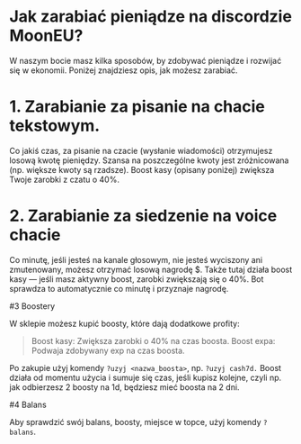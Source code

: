 #  Jak zarabiać pieniądze na discordzie MoonEU?

W naszym bocie masz kilka sposobów, by zdobywać pieniądze i rozwijać się w ekonomii. Poniżej znajdziesz opis, jak możesz zarabiać.



# 1. Zarabianie za pisanie na chacie tekstowym.


Co jakiś czas, za pisanie na czacie (wysłanie wiadomości) otrzymujesz losową kwotę pieniędzy.
Szansa na poszczególne kwoty jest zróżnicowana (np. większe kwoty są rzadsze).
Boost kasy (opisany poniżej) zwiększa Twoje zarobki z czatu o 40%.



# 2. Zarabianie za siedzenie na voice chacie

Co minutę, jeśli jesteś na kanale głosowym, nie jesteś wyciszony ani zmutenowany, możesz otrzymać losową nagrodę $.
Także tutaj działa boost kasy — jeśli masz aktywny boost, zarobki zwiększają się o 40%.
Bot sprawdza to automatycznie co minutę i przyznaje nagrodę.


#3  Boostery 

W sklepie możesz kupić boosty, które dają dodatkowe profity: 
> Boost kasy: Zwiększa zarobki o 40% na czas boosta.
> Boost expa: Podwaja zdobywany exp na czas boosta.


Po zakupie użyj komendy `?uzyj <nazwa_boosta>`, np. `?uzyj cash7d.`
Boost działa od momentu użycia i sumuje się czas, jeśli kupisz kolejne, czyli np. jak odbierzesz 2 boosty na 1d, będziesz mieć boosta na 2 dni.

#4 Balans


Aby sprawdzić swój balans, boosty, miejsce w topce, użyj komendy `?balans`.
